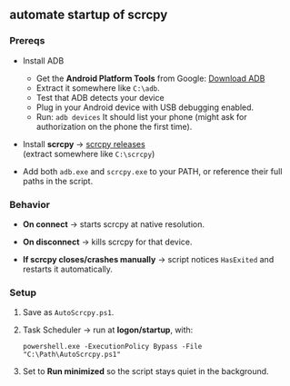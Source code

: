 ## automate startup of scrcpy

### Prereqs
- Install ADB
   - Get the **Android Platform Tools** from Google:   [Download ADB](https://developer.android.com/tools/releases/platform-tools)
   - Extract it somewhere like `C:\adb`.    
   - Test that ADB detects your device
   - Plug in your Android device with USB debugging enabled.
   - Run: `adb devices` 
     It should list your phone
     (might ask for authorization on the phone the first time).

- Install **scrcpy** → [scrcpy releases](https://github.com/Genymobile/scrcpy)  
    (extract somewhere like `C:\scrcpy`)
    
 -   Add both `adb.exe` and `scrcpy.exe` to your PATH, or reference their full paths in the script.

### Behavior

-   **On connect** → starts scrcpy at native resolution.
    
-   **On disconnect** → kills scrcpy for that device.
    
-   **If scrcpy closes/crashes manually** → script notices `HasExited` and restarts it automatically.

### Setup

1.  Save as `AutoScrcpy.ps1`.
    
2.  Task Scheduler → run at **logon/startup**, with:
    
    `powershell.exe -ExecutionPolicy Bypass -File  "C:\Path\AutoScrcpy.ps1"` 
    
3.  Set to **Run minimized** so the script stays quiet in the background.
